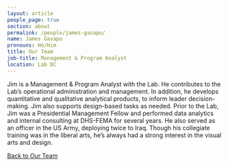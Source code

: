 ```yaml
---
layout: article
people_page: true
section: about
permalink: /people/james-gasapo/
name: James Gasapo
pronouns: He/Him
title: Our Team
job-title: Management & Program Analyst
location: Lab DC
---
```


Jim is a Management & Program Analyst with the Lab. He contributes to the Lab’s operational administration and management. In addition, he develops quantitative and qualitative analytical products, to inform leader decision-making. Jim also supports design-based tasks as needed. Prior to the Lab, Jim was a Presidential Management Fellow and performed data analytics and internal consulting at DHS-FEMA for several years. He also served as an officer in the US Army, deploying twice to Iraq. Though his collegiate training was in the liberal arts, he’s always had a strong interest in the visual arts and design.

[Back to Our Team](../../about/meet/)
